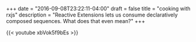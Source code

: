 +++
date = "2016-09-08T23:22:11-04:00"
draft = false
title = "cooking with rxjs"
description = "Reactive Extensions lets us consume declaratively composed sequences. What does that even mean?"
+++

{{< youtube xbVok5f9bEs >}}

